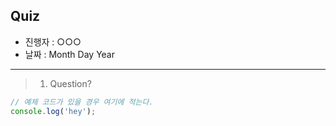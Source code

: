 ## Quiz
- 진행자 : ○○○
- 날짜 : Month Day Year  <!-- e.g. Aug 4 2023 -->
---
<!--
1. 질문은 이해하기 쉽고 명확하게 적는다.
2. 문제는 아래의 예시를 참고해 작성한다.
3. 문제의 정답은 주석으로 표기한다.
-->

> 1. Question?

```jsx
// 예제 코드가 있을 경우 여기에 적는다.
console.log('hey');
```

<!--
답: 간단하고 이해하기 쉽게 정답을 작성한다.
-->
